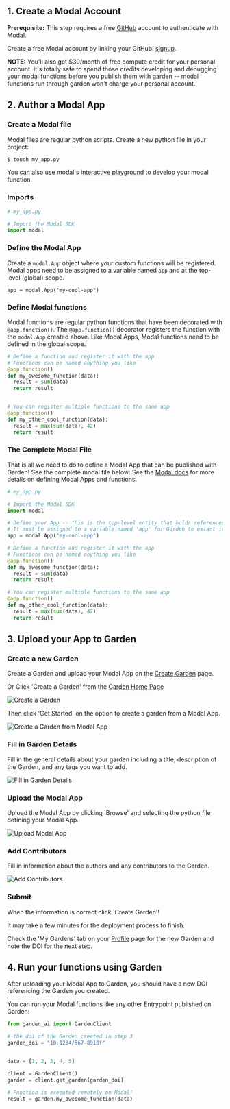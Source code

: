 ## 1. Create a Modal Account

**Prerequisite:** This step requires a free [GitHub](https://github.com/join) account to authenticate with Modal.

Create a free Modal account by linking your GitHub: [signup](https://modal.com/signup).

**NOTE:** You'll also get $30/month of free compute credit for your personal account. It's totally safe to spend those credits developing and debugging your modal functions before you publish them with garden -- modal functions run through garden won't charge your personal account.

## 2. Author a Modal App

### Create a Modal file

Modal files are regular python scripts. Create a new python file in your project:

```bash
$ touch my_app.py
```

You can also use modal's [interactive playground](https://modal.com/playground/get_started) to develop your modal function.

### Imports

```python
# my_app.py

# Import the Modal SDK
import modal
```

### Define the Modal App

Create a `modal.App` object where your custom functions will be registered.
Modal apps need to be assigned to a variable named `app` and at the top-level (global) scope.

```
app = modal.App("my-cool-app")
```

### Define Modal functions

Modal functions are regular python functions that have been decorated with `@app.function()`.
The `@app.function()` decorator registers the function with the `modal.App` created above.
Like Modal Apps, Modal functions need to be defined in the global scope.

```python
# Define a function and register it with the app
# Functions can be named anything you like
@app.function()
def my_awesome_function(data):
  result = sum(data)
  return result


# You can register multiple functions to the same app
@app.function()
def my_other_cool_function(data):
  result = max(sum(data), 42)
  return result

```

### The Complete Modal File

That is all we need to do to define a Modal App that can be published with Garden! See the complete modal file below:
See the [Modal docs](https://modal.com/docs/guide) for more details on defining Modal Apps and functions.

```python
# my_app.py

# Import the Modal SDK
import modal

# Define your App -- this is the top-level entity that holds references to functions
# It must be assigned to a variable named 'app' for Garden to extact it properly
app = modal.App("my-cool-app")

# Define a function and register it with the app
# Functions can be named anything you like
@app.function()
def my_awesome_function(data):
  result = sum(data)
  return result

# You can register multiple functions to the same app
@app.function()
def my_other_cool_function(data):
  result = max(sum(data), 42)
  return result
```

## 3. Upload your App to Garden

### Create a new Garden

Create a Garden and upload your Modal App on the [Create Garden](https://thegardens.ai/#/garden/create) page.

Or Click 'Create a Garden' from the [Garden Home Page](https://thegardens.ai)

![Create a Garden](./images/modal_publishing/create_a_garden.png)

Then click 'Get Started' on the option to create a garden from a Modal App.

![Create a Garden from Modal App](./images/modal_publishing/create_garden_from_modal_app.png)

### Fill in Garden Details

Fill in the general details about your garden including a title, description of the Garden, and any tags you want to add.

![Fill in Garden Details](./images/modal_publishing/garden_general_info.png)

### Upload the Modal App

Upload the Modal App by clicking 'Browse' and selecting the python file defining your Modal App.

![Upload Modal App](./images/modal_publishing/garden_modal_app.png)

### Add Contributors

Fill in information about the authors and any contributors to the Garden.

![Add Contributors](./images/modal_publishing/garden_contributors_and_submit.png)

### Submit

When the information is correct click 'Create Garden'!

It may take a few minutes for the deployment process to finish.

Check the 'My Gardens' tab on your [Profile](https://thegardens.ai/#/user) page for the new Garden and note the DOI for the next step.

## 4. Run your functions using Garden

After uploading your Modal App to Garden, you should have a new DOI referencing the Garden you created.

You can run your Modal functions like any other Entrypoint published on Garden:

```python
from garden_ai import GardenClient

# the doi of the Garden created in step 3
garden_doi = "10.1234/567-8910f"


data = [1, 2, 3, 4, 5]

client = GardenClient()
garden = client.get_garden(garden_doi)

# Function is executed remotely on Modal!
result = garden.my_awesome_function(data)
```
